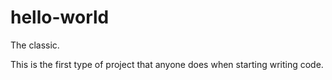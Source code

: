 # hello-world
The classic.

This is the first type of project that anyone does when starting writing code.
